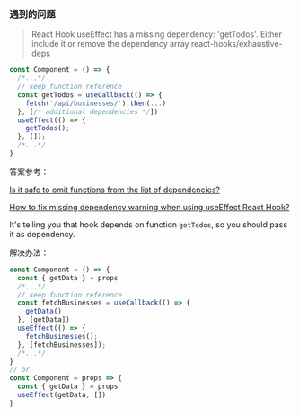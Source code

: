 ### 遇到的问题

> React Hook useEffect has a missing dependency: 'getTodos'. Either include it or remove the dependency array  react-hooks/exhaustive-deps

```jsx
const Component = () => {
  /*...*/
  // keep function reference
  const getTodos = useCallback(() => {
    fetch('/api/businesses/').then(...)
  }, [/* additional dependencies */]) 
  useEffect(() => {
    getTodos();
  }, []);
  /*...*/
}
```

答案参考：

[Is it safe to omit functions from the list of dependencies?](https://reactjs.org/docs/hooks-faq.html#is-it-safe-to-omit-functions-from-the-list-of-dependencies)

[How to fix missing dependency warning when using useEffect React Hook?](https://stackoverflow.com/questions/55840294/how-to-fix-missing-dependency-warning-when-using-useeffect-react-hook) 

It's telling you that hook depends on function `getTodos`, so you should pass it as dependency.

解决办法：

```jsx
const Component = () => {
  const { getData } = props
  /*...*/
  // keep function reference
  const fetchBusinesses = useCallback(() => {
    getData()
  }, [getData]) 
  useEffect(() => {
    fetchBusinesses();
  }, [fetchBusinesses]);
  /*...*/
}
// or
const Component = props => {
  const { getData } = props
  useEffect(getData, [])
}                                     
```